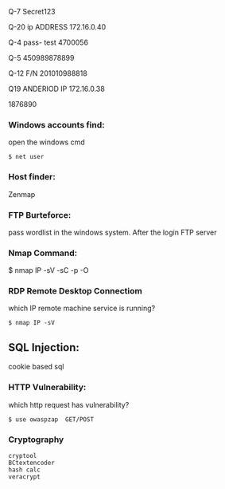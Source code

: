 Q-7
Secret123


Q-20 
ip ADDRESS 172.16.0.40

Q-4 
pass- test
4700056

Q-5 450989878899 

Q-12 F/N 201010988818

Q19 ANDERIOD
 IP 172.16.0.38

1876890


### Windows accounts find:
open the windows cmd
```
$ net user
```
### Host finder:
  Zenmap
 
### FTP Burteforce:
pass wordlist in the windows system. After the login FTP server

### Nmap Command:

$ nmap IP -sV -sC -p -O

### RDP Remote Desktop Connectiom

which IP remote machine service is running?
```
$ nmap IP -sV
```
## SQL Injection:
cookie based sql

### HTTP Vulnerability:
which http request has vulnerability?
```
$ use owaspzap  GET/POST
```
### Cryptography
```
cryptool
BCtextencoder
hash calc
veracrypt
